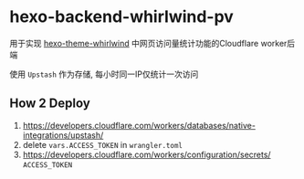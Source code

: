 # hexo-backend-whirlwind-pv

用于实现 [hexo-theme-whirlwind](https://github.com/SakuraKoi/hexo-theme-whirlwind) 中网页访问量统计功能的Cloudflare worker后端

使用 `Upstash` 作为存储, 每小时同一IP仅统计一次访问



## How 2 Deploy

1. https://developers.cloudflare.com/workers/databases/native-integrations/upstash/
2. delete `vars.ACCESS_TOKEN` in `wrangler.toml`
3. https://developers.cloudflare.com/workers/configuration/secrets/ `ACCESS_TOKEN`